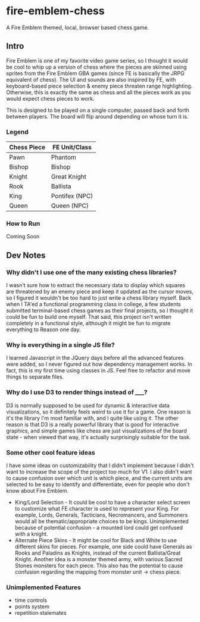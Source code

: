 # fire-emblem-chess
A Fire Emblem themed, local, browser based chess game.

## Intro

Fire Emblem is one of my favorite video game series, so I thought it would be cool to whip up a version of chess where the pieces are skinned using sprites from the Fire Emblem GBA games (since FE is basically the JRPG equivalent of chess). The UI and sounds are also inspired by FE, with keyboard-based piece selection & enemy piece threaten range highlighting. Otherwise, this is exactly the same as chess and all the pieces work as you would expect chess pieces to work.

This is designed to be played on a single computer, passed back and forth between players. The board will flip around depending on whose turn it is. 

### Legend

| Chess Piece | FE Unit/Class  |
|-------------|----------------|
| Pawn        | Phantom        |
| Bishop      | Bishop         |
| Knight      | Great Knight   |
| Rook        | Ballista       |
| King        | Pontifex (NPC) |
| Queen       | Queen (NPC)    |

### How to Run
Coming Soon

## Dev Notes

### Why didn't I use one of the many existing chess libraries?

I wasn't sure how to extract the necessary data to display which squares are threatened by an enemy piece and keep it updated as the cursor moves, so I figured it wouldn't be too hard to just write a chess library myself. Back when I TA'ed a functional programming class in college, a few students submitted terminal-based chess games as their final projects, so I thought it could be fun to build one myself. That said, this project isn't written completely in a functional style, although it might be fun to migrate everything to Reason one day.

### Why is everything in a single JS file?

I learned Javascript in the JQuery days before all the advanced features were added, so I never figured out how dependency management works. In fact, this is my first time using classes in JS. Feel free to refactor and move things to separate files.

### Why do I use D3 to render things instead of ___?

D3 is normally supposed to be used for dynamic & interactive data visualizations, so it definitely feels weird to use it for a game. One reason is it's the library I'm most familiar with, and I quite like using it. The other reason is that D3 is a really powerful library that is good for interactive graphics, and simple games like chess are just visualizations of the board state - when viewed that way, it's actually surprisingly suitable for the task.

### Some other cool feature ideas
I have some ideas on customizability that I didn't implement because I didn't want to increase the scope of the project too much for V1. I also didn't want to cause confusion over which unit is which piece, and the current units are selected to be easy to identify and differentiate, even for people who don't know about Fire Emblem.
- King/Lord Selection - It could be cool to have a character select screen to customize what FE character is used to represent your King. For example, Lords, Generals, Tacticians, Necromancers, and Summoners would all be thematic/appropriate choices to be kings. Unimplemented because of potential confusion - a mounted lord could get confused with a knight.
- Alternate Piece Skins - It might be cool for Black and White to use different skins for pieces. For example, one side could have Generals as Rooks and Paladins as Knights, instead of the current Ballista/Great Knight. Another idea is a monster themed army, with various Sacred Stones monsters for each piece. This also has the potential to cause confusion regarding the mapping from monster unit -> chess piece.

### Unimplemented Features
- time controls
- points system
- repetition stalemates
